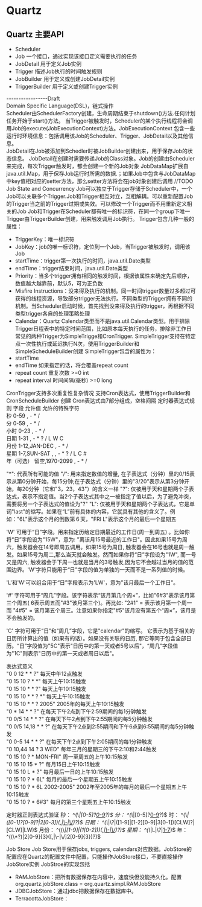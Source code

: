 # Quartz

## Quartz 主要API
- Scheduler 
- Job 一个接口，通过实现该接口定义需要执行的任务
- JobDetail 用于定义Job实例
- Trigger 描述Job执行的时间触发规则
- JobBuilder 用于定义或创建JobDetail实例
- TriggerBuilder 用于定义或创建Trigger实例

-----------------Draft  
Domain Specific Language(DSL)，链式操作  
Scheduler由SchedulerFactory创建，生命周期结束于shutdown()方法.任何计划任务开始于start()方法。
当Trigger被触发时，Scheduler的某个执行线程将会调用Job的execute(JobExecutionContext)方法。JobExecutionContext 包含一些运行时环境信息：包括调用该Job的Scheduler、Trigger、JobDetail以及其他信息。  
JobDetail在Job被添加到Schedler时被JobBuilder创建出来，用于保存Job的状态信息。
JobDetail在创建时需要传递Job的Class对象。Job的创建由Scheduler来完成，每次Trigger触发时，都会创建一个新的Job对象
JobDataMap扩展自java.util.Map，用于保存Job运行时所需的数据.；如果Job中包含与JobDataMap中key值相对应的setter方法，那么setter方法将会在job对象创建后调用
//TODO Job State and Concurrency
Job可以独立于Trigger存储于Scheduler中，一个Job可以关联多个Trigger.Job和Trigger相互对立，互相解耦。可以重新配置Job的Trigger当之前的Trigger过期或失效。可以修改一个Trigger而不用重新定义相关的Job
Job和Trigger在Scheduler都有唯一的标识符，在同一个group下唯一
Trigger由TriggerBuilder创建，用来触发调用Job执行。
Trigger包含几种一般的属性：
- TriggerKey：唯一标识符
- JobKey：job的唯一标识符，定位到一个Job，当Trigger被触发时，调用该Job
- startTime：trigger第一次执行的时间，java.util.Date类型
- endTime：trigger结束时间，java.util.Date类型
- Priority：当多个trigger拥有相同的触发时间，根据该属性来确定先后顺序，数值越大越靠前，默认5，可为正负数
- Misfire Instructions：没来得及执行的机制。同一时间trigger数量过多超过可获得的线程资源，导致部分trigger无法执行。不同类型的Trigger拥有不同的机制。当Scheduler启动时候，首先找到没来得及执行的trigger，再根据不同类型trigger各自的处理策略处理	
- Calendar：Quartz Calendar类型而不是java.util.Calendar类型。用于排除Trigger日程表中的特定时间范围，比如原本每天执行的任务，排除非工作日
常见的两种Trigger为SimpleTrigge和CronTrigger. 
SimpleTrigger支持在特定点一次性执行或延迟执行N次，使用TriggerBuilder和SimpleScheduleBuilder创建
SimpleTrigger包含的属性为：
- startTime
- endTime 如果指定的话，将会覆盖repeat count
- repeat count 重复次数 >=0 int
- repeat interval 时间间隔(毫秒) >=0 long

CronTrigger支持多次重复性复杂情况 支持Cron表达式，使用TriggerBuilder和CronScheduleBuilder 创建
Cron表达式由7部分组成，空格间隔
定时器表达式规则
字段 		允许值 			允许的特殊字符   
秒 			0-59 			, - * /   
分 			0-59 			, - * /   
小时 		0-23 			, - * /   
日期 		1-31 			, - * ? / L W C   
月份 		1-12,JAN-DEC	, - * /   
星期 		1-7,SUN-SAT , 	, - * ? / L C #   
年（可选） 留空,1970-2099	, - * /   

"*": 代表所有可能的值
"/": 用来指定数值的增量, 在子表达式（分钟）里的0/15表示从第0分钟开始，每15分钟;在子表达式（分钟）里的"3/20"表示从第3分钟开始，每20分钟（它和"3，23，43"）的含义一样
"?": 仅被用于天和星期两个子表达式，表示不指定值。当2个子表达式其中之一被指定了值以后，为了避免冲突，需要将另一个子表达式的值设为"?"
"L": 仅被用于天和星期两个子表达式，它是单词"last"的缩写。如果在“L”前有具体的内容，它就具有其他的含义了。例如："6L"表示这个月的倒数第６天，"FRI L"表示这个月的最后一个星期五  

'W' 可用于“日”字段。用来指定历给定日期最近的工作日(周一到周五) 。比如你将“日”字段设为"15W"，意为: "离该月15号最近的工作日"。因此如果15号为周六，触发器会在14号即周五调用。如果15号为周日, 触发器会在16号也就是周一触发。如果15号为周二,那么当天就会触发。然而如果你将“日”字段设为"1W", 而一号又是周六, 触发器会于下周一也就是当月的3号触发,因为它不会越过当月的值的范围边界。'W'字符只能用于“日”字段的值为单独的一天而不是一系列值的时候。 

'L'和'W'可以组合用于“日”字段表示为'LW'，意为"该月最后一个工作日"。 

'#' 字符可用于“周几”字段。该字符表示“该月第几个周×”，比如"6#3"表示该月第三个周五( 6表示周五而"#3"该月第三个)。再比如: "2#1" = 表示该月第一个周一而 "4#5" = 该月第五个周三。注意如果你指定"#5"该月没有第五个“周×”，该月是不会触发的。 

'C' 字符可用于“日”和“周几”字段，它是"calendar"的缩写。 它表示为基于相关的日历所计算出的值（如果有的话）。如果没有关联的日历, 那它等同于包含全部日历。“日”字段值为"5C"表示"日历中的第一天或者5号以后"，“周几”字段值为"1C"则表示"日历中的第一天或者周日以后"。 

表达式意义   
"0 0 12 * * ?" 每天中午12点触发   
"0 15 10 ? * *" 每天上午10:15触发   
"0 15 10 * * ?" 每天上午10:15触发   
"0 15 10 * * ? *" 每天上午10:15触发   
"0 15 10 * * ? 2005" 2005年的每天上午10:15触发   
"0 * 14 * * ?" 在每天下午2点到下午2:59期间的每1分钟触发   
"0 0/5 14 * * ?" 在每天下午2点到下午2:55期间的每5分钟触发   
"0 0/5 14,18 * * ?" 在每天下午2点到2:55期间和下午6点到6:55期间的每5分钟触发   
"0 0-5 14 * * ?" 在每天下午2点到下午2:05期间的每1分钟触发   
"0 10,44 14 ? 3 WED" 每年三月的星期三的下午2:10和2:44触发   
"0 15 10 ? * MON-FRI" 周一至周五的上午10:15触发   
"0 15 10 15 * ?" 每月15日上午10:15触发   
"0 15 10 L * ?" 每月最后一日的上午10:15触发   
"0 15 10 ? * 6L" 每月的最后一个星期五上午10:15触发   
"0 15 10 ? * 6L 2002-2005" 2002年至2005年的每月的最后一个星期五上午10:15触发   
"0 15 10 ? * 6#3" 每月的第三个星期五上午10:15触发   


定时器正则表达式验证
秒：	^(\\*|[0-5]?[0-9]([,|\\-|\\/][0-5]?[0-9])?)$
分：	^(\\*|[0-5]?[0-9]([,|\\-|\\/][0-5]?[0-9])?)$
时：	^(\\*|([0-1]?[0-9]?|2[0-3])([,|\\-|\\/]([0-1]?[0-9]|2[0-3]))?)$
日期：	^(\\*|\\?|([1-9]|[1-2][0-9]|3[0-1])[CLW]?|[CLW]|LW)$
月份：	^((\\*|[1-9]|(1[0-2]))([,|\\-|\\/]([1-9]|(1[0-2])))?)$
星期：	^(\\*|L|\\?|[1-7](([,|\\-|\\/|\\#][1-7])?|[LC]))$
年：	^((\\*?)|2[0-9]{3}([,|\\-|\\/]2[0-9]{3})?)$


Job Store
Job Store用于保存jobs, triggers, calendars对应数据。JobStore的配置应在Quartz的配置文件中配置，只能操作JobStore接口，不要直接操作JobStore实例
JobStroe的实现包括
- RAMJobStore：把所有数据保存在内容中，速度快但没能持久化。配置org.quartz.jobStore.class = org.quartz.simpl.RAMJobStore
- JDBCJobStore：通过jdbc把数据保存在数据库中。
- TerracottaJobStore：


